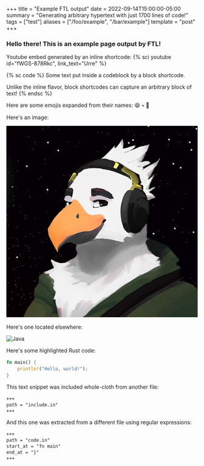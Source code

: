 +++
title = "Example FTL output"
date = 2022-09-14T15:00:00-05:00
summary = "Generating arbitrary hypertext with just 1700 lines of code!"
tags = ["test"]
aliases = ["/foo/example", "/bar/example"]
template = "post"
+++

### Hello there! This is an example page output by FTL!

Youtube embed generated by an inline shortcode: 
{% sci youtube id="fWGS-878Rkc", link_text="Urre" %}

{% sc code %}
Some text put inside a codeblock by a block shortcode.

Unlike the inline flavor, block shortcodes can capture an arbitrary block of text!
{% endsc %}

Here are some emojis expanded from their names: :smile: :skull: :eagle:

Here's an image:

![Ya boi](image.png)

Here's one located elsewhere:

![Java](java.png)

Here's some highlighted Rust code:
```rs
fn main() {
    println!("Hello, world!");
}
```

This text snippet was included whole-cloth from another file:
```
+++
path = "include.in"
+++
```

And this one was extracted from a different file using regular expressions:
```
+++
path = "code.in"
start_at = "fn main"
end_at = "}"
+++
```